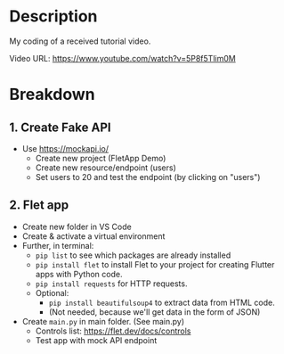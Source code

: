 # Description
My coding of a received tutorial video.

Video URL: https://www.youtube.com/watch?v=5P8f5Tlim0M

# Breakdown
## 1. Create Fake API
- Use https://mockapi.io/
	- Create new project (FletApp Demo)
	- Create new resource/endpoint (users)
	- Set users to 20 and test the endpoint (by clicking on "users")
## 2. Flet app
- Create new folder in VS Code
- Create & activate a virtual environment
- Further, in terminal:
	- `pip list` to see which packages are already installed
	- `pip install flet` to install Flet to your project for creating Flutter apps with Python code.
	- `pip install requests` for HTTP requests.
	- Optional:
		- `pip install beautifulsoup4` to extract data from HTML code.
		- (Not needed, because we'll get data in the form of JSON)
- Create `main.py` in main folder. (See main.py)
	- Controls list: https://flet.dev/docs/controls
	- Test app with mock API endpoint